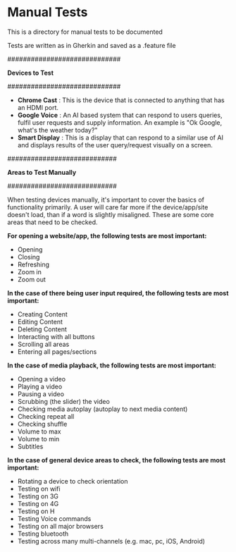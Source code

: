 # Manual Tests

This is a directory for manual tests to be documented

Tests are written as in Gherkin and saved as a .feature file

#############################

**Devices to Test**

#############################

* **Chrome Cast** : This is the device that is connected to anything that has an HDMI port.
* **Google Voice** : An AI based system that can respond to users queries, fulfil user requests and supply information. An example is "Ok Google, what's the weather today?"
* **Smart Display** : This is a display that can respond to a similar use of AI and displays results of the user query/request visually on a screen.

############################

**Areas to Test Manually**

############################

When testing devices manually, it's important to cover the basics of functionality primarily. A user will care far more if the device/app/site doesn't load, than if a word is slightly misaligned. These are some core areas that need to be checked.

**For opening a website/app, the following tests are most important:**

* Opening
* Closing
* Refreshing
* Zoom in
* Zoom out

**In the case of there being user input required, the following tests are most important:**

* Creating Content
* Editing Content
* Deleting Content
* Interacting with all buttons
* Scrolling all areas
* Entering all pages/sections

**In the case of media playback, the following tests are most important:**

* Opening a video
* Playing a video
* Pausing a video
* Scrubbing (the slider) the video
* Checking media autoplay (autoplay to next media content)
* Checking repeat all
* Checking shuffle
* Volume to max
* Volume to min
* Subtitles

**In the case of general device areas to check, the following tests are most important:**

* Rotating a device to check orientation
* Testing on wifi
* Testing on 3G
* Testing on 4G
* Testing on H
* Testing Voice commands
* Testing on all major browsers
* Testing bluetooth
* Testing across many multi-channels (e.g. mac, pc, iOS, Android)
